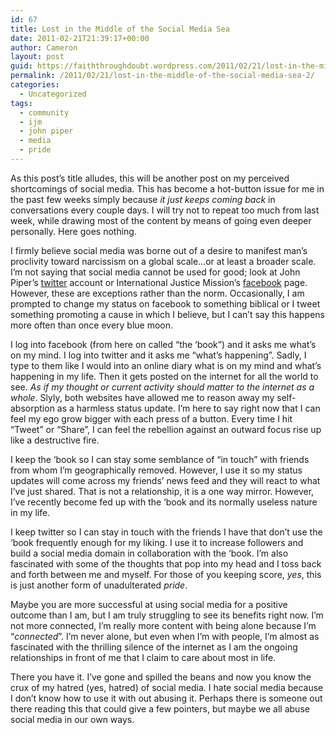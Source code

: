 ```yaml
---
id: 67
title: Lost in the Middle of the Social Media Sea
date: 2011-02-21T21:39:17+00:00
author: Cameron
layout: post
guid: https://faiththroughdoubt.wordpress.com/2011/02/21/lost-in-the-middle-of-the-social-media-sea/
permalink: /2011/02/21/lost-in-the-middle-of-the-social-media-sea-2/
categories:
  - Uncategorized
tags:
  - community
  - ijm
  - john piper
  - media
  - pride
---
```

As this post’s title alludes, this will be another post on my perceived shortcomings of social media. This has become a hot-button issue for me in the past few weeks simply because _it just keeps coming back_ in conversations every couple days. I will try not to repeat too much from last week, while drawing most of the content by means of going even deeper personally. Here goes nothing.

I firmly believe social media was borne out of a desire to manifest man’s proclivity toward narcissism on a global scale…or at least a broader scale. I’m not saying that social media cannot be used for good; look at John Piper’s <a href="http://twitter.com/JohnPiper" target="_blank">twitter</a> account or International Justice Mission’s <a href="http://facebook.com/internationaljusticemission" target="_blank">facebook</a> page. However, these are exceptions rather than the norm. Occasionally, I am prompted to change my status on facebook to something biblical or I tweet something promoting a cause in which I believe, but I can’t say this happens more often than once every blue moon.

I log into facebook (from here on called “the ‘book”) and it asks me what’s on my mind. I log into twitter and it asks me “what’s happening”. Sadly, I type to them like I would into an online diary what is on my mind and what’s happening in my life. Then it gets posted on the internet for all the world to see. _As if my thought or current activity should matter to the internet as a whole_. Slyly, both websites have allowed me to reason away my self-absorption as a harmless status update. I’m here to say right now that I can feel my ego grow bigger with each press of a button. Every time I hit “Tweet” or “Share”, I can feel the rebellion against an outward focus rise up like a destructive fire.

I keep the ‘book so I can stay some semblance of “in touch” with friends from whom I’m geographically removed. However, I use it so my status updates will come across my friends’ news feed and they will react to what I’ve just shared. That is not a relationship, it is a one way mirror. However, I’ve recently become fed up with the ‘book and its normally useless nature in my life.

I keep twitter so I can stay in touch with the friends I have that don’t use the ‘book frequently enough for my liking. I use it to increase followers and build a social media domain in collaboration with the ‘book. I’m also fascinated with some of the thoughts that pop into my head and I toss back and forth between me and myself. For those of you keeping score, _yes_, this is just another form of unadulterated _pride_.

Maybe you are more successful at using social media for a positive outcome than I am, but I am truly struggling to see its benefits right now. I’m not more connected, I’m really more content with being alone because I’m “_connected_”. I’m never alone, but even when I’m with people, I’m almost as fascinated with the thrilling silence of the internet as I am the ongoing relationships in front of me that I claim to care about most in life.

There you have it. I’ve gone and spilled the beans and now you know the crux of my hatred (yes, hatred) of social media. I hate social media because I don’t know how to use it with out abusing it. Perhaps there is someone out there reading this that could give a few pointers, but maybe we all abuse social media in our own ways.